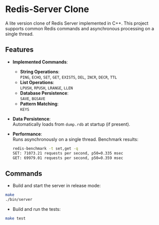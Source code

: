 # Redis-Server Clone

A lite version clone of Redis Server implemented in C++. This project supports common Redis commands and asynchronous processing on a single thread.

## Features

- **Implemented Commands**:
  - **String Operations**:  
    `PING`, `ECHO`, `SET`, `GET`, `EXISTS`, `DEL`, `INCR`, `DECR`, `TTL`
  - **List Operations**:  
    `LPUSH`, `RPUSH`, `LRANGE`, `LLEN`
  - **Database Persistence**:  
    `SAVE`, `BGSAVE`
  - **Pattern Matching**:  
    `KEYS`

- **Data Persistence**:  
  Automatically loads from `dump.rdb` at startup (if present).

- **Performance**:  
  Runs asynchronously on a single thread. Benchmark results:
  ```bash
  redis-benchmark -t set,get -q
  SET: 71073.21 requests per second, p50=0.335 msec
  GET: 69979.01 requests per second, p50=0.359 msec
  ```

## Commands

- Build and start the server in release mode:
```bash
make
./bin/server
```
- Build and run the tests:
```bash
make test
```
